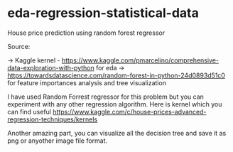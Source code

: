 # eda-regression-statistical-data
House price prediction using random forest regressor

Source:

-> Kaggle kernel - https://www.kaggle.com/pmarcelino/comprehensive-data-exploration-with-python for eda
-> https://towardsdatascience.com/random-forest-in-python-24d0893d51c0 for feature importances analysis and tree visualization

I have used Random Forrest regressor for this problem but you can experiment with any other regression algorithm.
Here is kernel which you can find useful
https://www.kaggle.com/c/house-prices-advanced-regression-techniques/kernels

Another amazing part, you can visualize all the decision tree and save it as png or anyother image file format.
